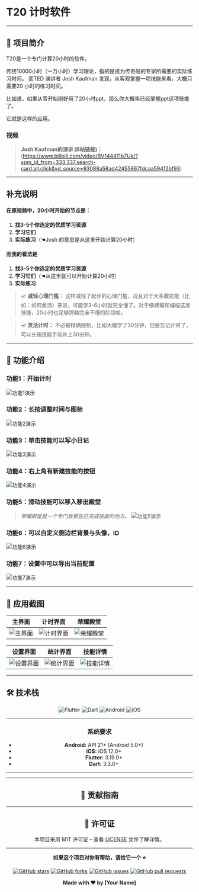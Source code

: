 # T20 计时软件


---

## 🎯 项目简介
T20是一个专门计算20小时的软件。

传统10000小时（一万小时）学习理论，指的是成为传奇般的专家所需要的实际练习时间。
而TED 演讲者 Josh Kaufman 发现，从客观掌握一项技能来看，大概只需要20 小时的练习时间。

比如说，如果从零开始刚好用了20小时ppt，那么你大概率已经掌握ppt这项技能了。

它就是这样的应用。

### 视频

> **Josh Kaufman的演讲 (B站链接)：** (https://www.bilibili.com/video/BV144411b7Uk/?spm_id_from=333.337.search-card.all.click&vd_source=83088a58ad42455867fdcaa59412bf93)

---

## 补充说明

#### 在原视频中，20小时开始的节点是：

1. **找3-5个你选定的优质学习资源**
2. **学习它们**
3. **实际练习**（☚Josh 的意思是从这里开始计算20小时）

#### 而我的看法是

1. **找3-5个你选定的优质学习资源**
2. **学习它们**（☚从这里就可以开始计算20小时）
3. **实际练习**

> 🪔 **减轻心理门槛：** 这样减轻了起步的心理门槛，况且对于大多数技能（比如：如何煮汤）来说，可能学3-6小时就完全懂了。对于像建模和编程这类技能，20小时也足够跨越完全不懂的阶段啦。

> 🪔 **灵活计时：** 不必被精确限制，比如大概学了30分钟，但是忘记计时了，可以长按技能手动补上30分钟。

---

## 🚀 功能介绍

### 功能1：开始计时
![功能1演示](assets/images/instructions/a1.webp)

### 功能2：长按调整时间与图标
![功能2演示](assets/images/instructions/a2.webp)

### 功能3：单击技能可以写小日记
![功能3演示](assets/images/instructions/a3.webp)

### 功能4：右上角有新建技能的按钮
![功能4演示](assets/images/instructions/a4.webp)

### 功能5：滑动技能可以移入移出殿堂
> *荣耀殿堂是一个专门放那些已完成技能的地方。*
![功能5演示](assets/images/instructions/a5.webp)

### 功能6：可以自定义侧边栏背景与头像，ID
![功能6演示](assets/images/instructions/a6.webp)

### 功能7：设置中可以导出当前配置
![功能7演示](assets/images/instructions/a7.webp)

---

## 📱 应用截图

<div align="center">

| 主界面 | 计时界面 | 荣耀殿堂 |
|--------|----------|----------|
| ![主界面](screenshots/main.png) | ![计时界面](screenshots/timer.png) | ![荣耀殿堂](screenshots/glory.png) |

| 设置界面 | 统计界面 | 技能详情 |
|----------|----------|----------|
| ![设置界面](screenshots/settings.png) | ![统计界面](screenshots/stats.png) | ![技能详情](screenshots/details.png) |

</div>

---

## 🛠️ 技术栈

<div align="center">

![Flutter](https://img.shields.io/badge/Flutter-3.19.0-02569B?style=flat-square&logo=flutter)
![Dart](https://img.shields.io/badge/Dart-3.3.0-0175C2?style=flat-square&logo=dart)
![Android](https://img.shields.io/badge/Android-API%2021+-3DDC84?style=flat-square&logo=android)
![iOS](https://img.shields.io/badge/iOS-12.0+-000000?style=flat-square&logo=ios)


---



### 系统要求

- **Android:** API 21+ (Android 5.0+)
- **iOS:** iOS 12.0+
- **Flutter:** 3.19.0+
- **Dart:** 3.3.0+

---


---

## 🤝 贡献指南

---

## 📄 许可证

本项目采用 MIT 许可证 - 查看 [LICENSE](LICENSE) 文件了解详情。

---

<div align="center">

**如果这个项目对你有帮助，请给它一个 ⭐️**

[![GitHub stars](https://img.shields.io/github/stars/your-username/t20?style=social)](https://github.com/your-username/t20/stargazers)
[![GitHub forks](https://img.shields.io/github/forks/your-username/t20?style=social)](https://github.com/your-username/t20/network/members)
[![GitHub issues](https://img.shields.io/github/issues/your-username/t20)](https://github.com/your-username/t20/issues)
[![GitHub pull requests](https://img.shields.io/github/issues-pr/your-username/t20)](https://github.com/your-username/t20/pulls)

**Made with ❤️ by [Your Name]**

</div>
